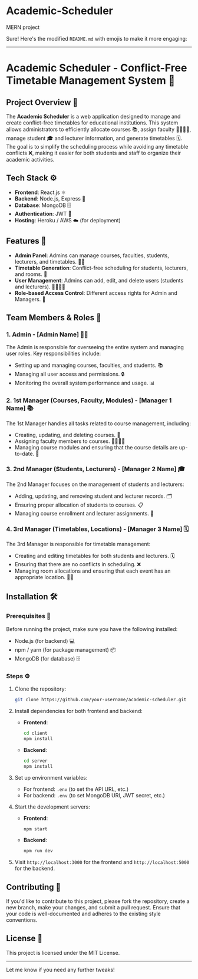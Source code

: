 # Academic-Scheduler
MERN project

Sure! Here's the modified `README.md` with emojis to make it more engaging:

---

# Academic Scheduler - Conflict-Free Timetable Management System 📅

## Project Overview 🌟

The **Academic Scheduler** is a web application designed to manage and create conflict-free timetables for educational institutions. This system allows administrators to efficiently allocate courses 📚, assign faculty 👩‍🏫👨‍🏫, manage student 🎓 and lecturer information, and generate timetables 🗓️. The goal is to simplify the scheduling process while avoiding any timetable conflicts ❌, making it easier for both students and staff to organize their academic activities.

## Tech Stack ⚙️

- **Frontend**: React.js ⚛️
- **Backend**: Node.js, Express 🚀
- **Database**: MongoDB 🗄️
- **Authentication**: JWT 🔐
- **Hosting**: Heroku / AWS ☁️ (for deployment)

## Features 🚀

- **Admin Panel**: Admins can manage courses, faculties, students, lecturers, and timetables. 🧑‍💼
- **Timetable Generation**: Conflict-free scheduling for students, lecturers, and rooms. 🏫
- **User Management**: Admins can add, edit, and delete users (students and lecturers). 👨‍💻👩‍💻
- **Role-based Access Control**: Different access rights for Admin and Managers. 🔑

## Team Members & Roles 👥

### 1. **Admin - [Admin Name] 🧑‍💼**
The Admin is responsible for overseeing the entire system and managing user roles. Key responsibilities include:
- Setting up and managing courses, faculties, and students. 📚
- Managing all user access and permissions. 🔒
- Monitoring the overall system performance and usage. 📊

### 2. **1st Manager (Courses, Faculty, Modules) - [Manager 1 Name] 📚**
The 1st Manager handles all tasks related to course management, including:
- Creating, updating, and deleting courses. 📝
- Assigning faculty members to courses. 👨‍🏫👩‍🏫
- Managing course modules and ensuring that the course details are up-to-date. 📑

### 3. **2nd Manager (Students, Lecturers) - [Manager 2 Name] 🎓**
The 2nd Manager focuses on the management of students and lecturers:
- Adding, updating, and removing student and lecturer records. 🗂️
- Ensuring proper allocation of students to courses. 📋
- Managing course enrollment and lecturer assignments. 📝

### 4. **3rd Manager (Timetables, Locations) - [Manager 3 Name] 🗓️**
The 3rd Manager is responsible for timetable management:
- Creating and editing timetables for both students and lecturers. 🗓️
- Ensuring that there are no conflicts in scheduling. ❌
- Managing room allocations and ensuring that each event has an appropriate location. 🏫📍

## Installation 🛠️

### Prerequisites 📝

Before running the project, make sure you have the following installed:

- Node.js (for backend) 💻
- npm / yarn (for package management) 📦
- MongoDB (for database) 🗄️

### Steps ⚙️

1. Clone the repository:
   ```bash
   git clone https://github.com/your-username/academic-scheduler.git
   ```

2. Install dependencies for both frontend and backend:
   - **Frontend**:
     ```bash
     cd client
     npm install
     ```
   - **Backend**:
     ```bash
     cd server
     npm install
     ```

3. Set up environment variables:
   - For frontend: `.env` (to set the API URL, etc.)
   - For backend: `.env` (to set MongoDB URI, JWT secret, etc.)

4. Start the development servers:
   - **Frontend**:
     ```bash
     npm start
     ```
   - **Backend**:
     ```bash
     npm run dev
     ```

5. Visit `http://localhost:3000` for the frontend and `http://localhost:5000` for the backend.

## Contributing 🤝

If you'd like to contribute to this project, please fork the repository, create a new branch, make your changes, and submit a pull request. Ensure that your code is well-documented and adheres to the existing style conventions.

## License 📜

This project is licensed under the MIT License.

---

Let me know if you need any further tweaks!